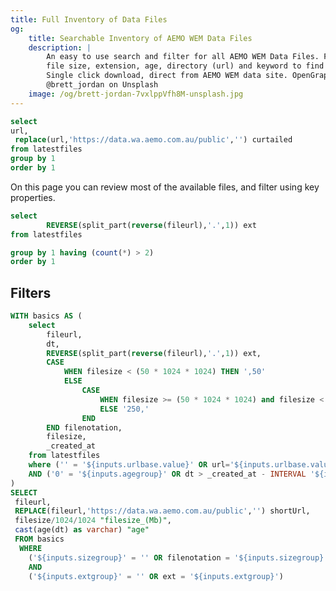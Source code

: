 ```yaml
---
title: Full Inventory of Data Files
og:
    title: Searchable Inventory of AEMO WEM Data Files
    description: |
        An easy to use search and filter for all AEMO WEM Data Files. Filter by
        file size, extension, age, directory (url) and keyword to find available files.
        Single click download, direct from AEMO WEM data site. OpenGraph image courtesy of 
        @brett_jordan on Unsplash
    image: /og/brett-jordan-7vxlppVfh8M-unsplash.jpg
---
```


```sql distincturl
select
url,
 replace(url,'https://data.wa.aemo.com.au/public','') curtailed
from latestfiles
group by 1
order by 1
```

On this page you can review most of the available files, and filter using key properties.

```sql exts
select
        REVERSE(split_part(reverse(fileurl),'.',1)) ext
from latestfiles

group by 1 having (count(*) > 2)
order by 1
```

## Filters

<Grid cols="2">
<Dropdown
    data={distincturl}
    name=urlbase
    value=url
    label=curtailed
    title="List of file locations">
<DropdownOption default=false value='' valueLabel='All Directories'/>
</Dropdown>

<ButtonGroup name="agegroup" title="Maximum File Age">
    <ButtonGroupItem default=true value="0" valueLabel="All ages"/>
    <ButtonGroupItem value="003" valueLabel="3 days"/>
    <ButtonGroupItem value="010" valueLabel="10 days"/>
    <ButtonGroupItem value="030" valueLabel="1 month"/>
    <ButtonGroupItem value="090" valueLabel="3 months"/>
</ButtonGroup>

</Grid>

<Grid cols="2">
<ButtonGroup name="sizegroup" title="File size Groups">
<ButtonGroupItem value="" valueLabel="All sizes" default=true/>
<ButtonGroupItem value=",50" valueLabel="0 - 50Mb"/>
<ButtonGroupItem value="50,250" valueLabel="50Mb - 250Mb"/>
<ButtonGroupItem value="250," valueLabel="250Mb +"/>
</ButtonGroup>

<ButtonGroup name="extgroup" title="File extension" data={exts} value="ext">
<ButtonGroupItem default=true value="" valueLabel="All extensions"/>
</ButtonGroup>
</Grid>

```sql fullinventory
WITH basics AS (
    select
        fileurl,
        dt,
        REVERSE(split_part(reverse(fileurl),'.',1)) ext,
        CASE
            WHEN filesize < (50 * 1024 * 1024) THEN ',50'
            ELSE
                CASE
                    WHEN filesize >= (50 * 1024 * 1024) and filesize < (250 * 1024 * 1024) THEN '50,250'
                    ELSE '250,'
                END
        END filenotation,
        filesize,
        _created_at
    from latestfiles
    where ('' = '${inputs.urlbase.value}' OR url='${inputs.urlbase.value}')
    AND ('0' = '${inputs.agegroup}' OR dt > _created_at - INTERVAL '${inputs.agegroup}' DAYS)
)
SELECT
 fileurl,
 REPLACE(fileurl,'https://data.wa.aemo.com.au/public','') shortUrl,
 filesize/1024/1024 "filesize_(Mb)",
 cast(age(dt) as varchar) "age"
 FROM basics
  WHERE
    ('${inputs.sizegroup}' = '' OR filenotation = '${inputs.sizegroup}')
    AND
    ('${inputs.extgroup}' = '' OR ext = '${inputs.extgroup}')


```

<DataTable link=fileurl search=true searchWholeString=true data={fullinventory} rows=15>
    <Column id=fileurl contentType=link linkLabel=shortUrl wrap=true/>
    <Column id="filesize_(Mb)" wrap=true fmt='#,###.#'/>
    <Column id="age" wrap=true/>
</DataTable>
